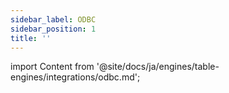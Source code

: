 ```yaml
---
sidebar_label: ODBC
sidebar_position: 1
title: ''
---
```


import Content from '@site/docs/ja/engines/table-engines/integrations/odbc.md';

<Content />


